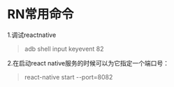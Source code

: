 # RN常用命令

1.调试reactnative
> adb shell input keyevent 82

2.在启动react native服务的时候可以为它指定一个端口号：
>react-native start --port=8082


